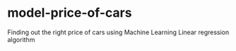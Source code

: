 # model-price-of-cars
Finding out the right price of cars using Machine Learning Linear regression algorithm
